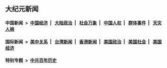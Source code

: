 ## 大纪元新闻

#### 中国新闻 &nbsp;>&nbsp; [中国经济](indexes/ncid283/README.md?10040445) &nbsp;| &nbsp; [大陆政治](indexes/ncid277/README.md?10040445) &nbsp;| &nbsp; [社会万象](indexes/ncid282/README.md?10040445) &nbsp;| &nbsp; [中国人权](indexes/ncid278/README.md?10040445) &nbsp;| &nbsp; [群体事件](indexes/ncid279/README.md?10040445) &nbsp;| &nbsp; [天灾人祸](indexes/ncid280/README.md?10040445)

#### 国际新闻 &nbsp;>&nbsp; [美中关系](indexes/nf1412576/README.md?10040445) &nbsp;| &nbsp; [台湾新闻](indexes/ncid1349361/README.md?10040445) &nbsp;| &nbsp; [香港新闻](indexes/ncid1349362/README.md?10040445) &nbsp;| &nbsp; [美国政治](indexes/ncid1078159/README.md?10040445) &nbsp;| &nbsp; [美国社会](indexes/ncid1078160/README.md?10040445) &nbsp;| &nbsp; [美国经济](indexes/ncid1078158/README.md?10040445)

#### 特别专题 &nbsp;>&nbsp; [中共百年历史](https://github.com/epoch-news/epoch-special/blob/master/README.md?10040445)  
